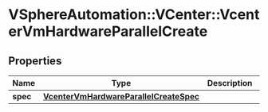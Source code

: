 # VSphereAutomation::VCenter::VcenterVmHardwareParallelCreate

## Properties
Name | Type | Description | Notes
------------ | ------------- | ------------- | -------------
**spec** | [**VcenterVmHardwareParallelCreateSpec**](VcenterVmHardwareParallelCreateSpec.md) |  | [optional] 


